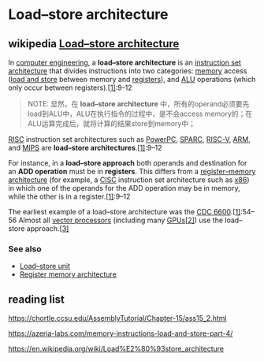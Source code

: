 
# Load–store architecture


## wikipedia [Load–store architecture](https://en.wikipedia.org/wiki/Load%E2%80%93store_architecture)

In [computer engineering](https://en.wikipedia.org/wiki/Computer_engineering), a **load–store architecture** is an [instruction set architecture](https://en.wikipedia.org/wiki/Instruction_set_architecture) that divides instructions into two categories: [memory](https://en.wikipedia.org/wiki/Memory_(computing)) access ([load and store](https://en.wikipedia.org/wiki/Load_and_store) between memory and [registers](https://en.wikipedia.org/wiki/Processor_register)), and [ALU](https://en.wikipedia.org/wiki/Arithmetic_logic_unit) operations (which only occur between registers).[[1\]](https://en.wikipedia.org/wiki/Load–store_architecture#cite_note-Flynn-1):9-12

>NOTE: 显然，在 **load–store architecture** 中，所有的operand必须要先load到ALU中，ALU在执行指令的过程中，是不会access memory的；在ALU运算完成后，就将计算的结果store到memory中；

[RISC](https://en.wikipedia.org/wiki/Reduced_instruction_set_computing) instruction set architectures such as [PowerPC](https://en.wikipedia.org/wiki/PowerPC), [SPARC](https://en.wikipedia.org/wiki/SPARC), [RISC-V](https://en.wikipedia.org/wiki/RISC-V), [ARM](https://en.wikipedia.org/wiki/ARM_architecture), and [MIPS](https://en.wikipedia.org/wiki/MIPS_architecture) are **load–store architectures**.[[1\]](https://en.wikipedia.org/wiki/Load–store_architecture#cite_note-Flynn-1):9–12

For instance, in a **load–store approach** both operands and destination for an **ADD operation** must be in **registers**. This differs from a [register–memory architecture](https://en.wikipedia.org/wiki/Register_memory_architecture) (for example, a [CISC](https://en.wikipedia.org/wiki/Complex_instruction_set_computing) instruction set architecture such as [x86](https://en.wikipedia.org/wiki/X86)) in which one of the operands for the ADD operation may be in memory, while the other is in a register.[[1\]](https://en.wikipedia.org/wiki/Load–store_architecture#cite_note-Flynn-1):9–12

The earliest example of a load–store architecture was the [CDC 6600](https://en.wikipedia.org/wiki/CDC_6600).[[1\]](https://en.wikipedia.org/wiki/Load–store_architecture#cite_note-Flynn-1):54–56 Almost all [vector processors](https://en.wikipedia.org/wiki/Vector_processor) (including many [GPUs](https://en.wikipedia.org/wiki/GPUs)[[2\]](https://en.wikipedia.org/wiki/Load–store_architecture#cite_note-2)) use the load–store approach.[[3\]](https://en.wikipedia.org/wiki/Load–store_architecture#cite_note-3)



### See also

- [Load–store unit](https://en.wikipedia.org/wiki/Load–store_unit)
- [Register memory architecture](https://en.wikipedia.org/wiki/Register_memory_architecture)
## reading list

https://chortle.ccsu.edu/AssemblyTutorial/Chapter-15/ass15_2.html

https://azeria-labs.com/memory-instructions-load-and-store-part-4/

https://en.wikipedia.org/wiki/Load%E2%80%93store_architecture